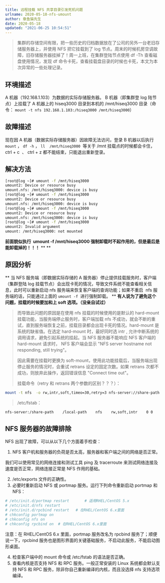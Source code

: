 ```yaml
---
title: 远程挂载 NFS 共享目录引发死机问题
urlname: 2020-05-18-nfs-umount
author: 章鱼猫先生
date: 2020-05-18
updated: "2021-06-25 10:54:51"
---
```


> 集群的存储空间有限，把一些历史的归档数据放在了公司的另外一台老旧存储服务器上，并使用 NFS 把它挂载到了 log 节点。周末的时候机房空调故障，旧存储服务器挂掉了！周一上班，在集群登陆节点使用 df -Th 查看磁盘使用情况，发现 df 命令卡死，查看挂载盘目录的时候也卡死，本文为本次异常的一些处理记录。

## 环境描述

A 机器（192.168.1.103）为数据的实际存储服务器。
B 机器（即集群登 log 陆节点）上挂载了 A 机器上的 hiseq3000 目录到本机的 /mnt/hiseq3000 目录（命令： `mount -t nfs 192.168.1.103:/hiseq3000 /mnt/hiseq3000`）

## 故障描述

现在因 A 机器（数据实际存储服务器）因故障无法访问，登录 B 机器以后执行 `mount` ， `df -h` ， `ll  /mnt/hiseq3000`  等关于 /mnt 挂载点的时候都会卡住，ctrl + c  、 ctrl + z 都不能结束，只能退出重新登录。

## 解决方法

```bash
[root@log ~]# umount -f /mnt/hiseq3000
umount2: Device or resource busy
umount.nfs: /mnt/hiseq3000: device is busy
[root@log ~]# umount -f /mnt/hiseq3000
umount2: Device or resource busy
umount.nfs: /mnt/hiseq3000: device is busy
[root@log ~]# umount -f /mnt/hiseq3000
umount2: Device or resource busy
umount.nfs: /mnt/hiseq3000: device is busy
[root@log ~]# umount -f /mnt/hiseq3000
umount2: Invalid argument
umount: /mnt/hiseq3000: not mounted

```

**前面貌似执行  umount -f /mnt/hiseq3000 强制卸载时不起作用的，但是最后是能卸载掉的！！！**
\*\*
\*\*

## 原因分析

**
当 NFS 服务端（即数据实际存储的 A 服务器）停止提供挂载服务时，客户端（集群登陆 log 挂载节点）会出现卡死的情况，导致文件系统不能查看相关信息，此时可以重新启动 nfs 服务端来恢复客户端的查询功能；如果不重启  nfs 服务端的话，只能通过上面的 `umount -f`  进行强制卸载。
**
**有人说为了避免这个问题，挂载的时候要加和上 soft 选项。（没亲自试过）**

> 而导致此问题的原因是在使用 nfs 挂载的时候使用的是默认的 hard-mount 挂载功能，当服务端停止服务时，客户端加载 nfs 不成功，就会不断的重试，直到服务端恢复之前，挂载目录都会出现卡死的情况。hard-mount 是系统的缺省值。在选定 hard-mount 时，最好同时选 intr , 允许中断系统的调用请求，避免引起系统的挂起。当 NFS 服务器不能响应 NFS 客户端的 hard-mount 请求时， NFS 客户端会显示 "NFS server hostname not responding, still trying"。
>
> 因此需要在挂载时更换为 soft-mount，使用此功能挂载后，当服务端出现停止服务的情况时，会重试 retrans 设定的固定次数。如果 retrans 次都不成功，则放弃此操作，返回错误信息 "Connect time out"。
>
> 挂载命令（retry 和 retrans 两个参数的区别？？？）：

```bash
mount -t nfs  -o rw,intr,soft,timeo=30,retry=3 nfs-server://share-path local-path
```

> /etc/fstab：

```bash
nfs-server:/share-path    /local-path    nfs    rw,soft,intr    0 0
```

## **NFS 服务器的故障排除**

NFS 出现了故障，可以从以下几个方面着手检查：

1.  NFS 客户机和服务器的负荷是否太高，服务器和客户端之间的网络是否正常。

我们可以使用常见的网络连接和测试工具 ping 及 tracerroute 来测试网络连接及速度是否正常，网络连接正常是 NFS 作用的基础。

2.  /etc/exports 文件的正确性。
3.  必要时重新启动 NFS 或 portmap 服务。运行下列命令重新启动 portmap 和 NFS：

```bash
# /etc/init.d/portmap restart		# 适用RHEL/CentOS 5.x
# /etc/init.d/nfs restart
# /etc/init.d/rpcbind restart 	# 在RHEL/CentOS 6.x里面
# chkconfig portmap on
# chkconfig nfs on
# chkconfig rpcbind on 	# 在RHEL/CentOS 6.x里面
```

注意：在 RHEL/CentOS 6.x 里面，portmap 服务改名为 rpcbind 服务了；顺便说一下，rpcbind 服务也是图形界面的关键基础服务，不启动此服务，不能启动图形桌面。

4.  检查客户端中的 mount 命令或 /etc/fstab 的语法是否正确。
5.  查看内核是否支持 NFS 和 RPC 服务。一般正常安装的 Linux 系统都会默认支持 NFS 和 RPC 服务，除非你自己重新编译的内核，而且没选择 nfs 支持选项编译。
